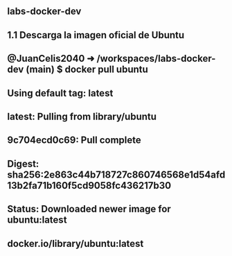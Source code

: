 ## labs-docker-dev

## 1.1 Descarga la imagen oficial de Ubuntu

## @JuanCelis2040 ➜ /workspaces/labs-docker-dev (main) $ docker pull ubuntu
## Using default tag: latest
## latest: Pulling from library/ubuntu
## 9c704ecd0c69: Pull complete 
## Digest: sha256:2e863c44b718727c860746568e1d54afd13b2fa71b160f5cd9058fc436217b30
## Status: Downloaded newer image for ubuntu:latest
## docker.io/library/ubuntu:latest



